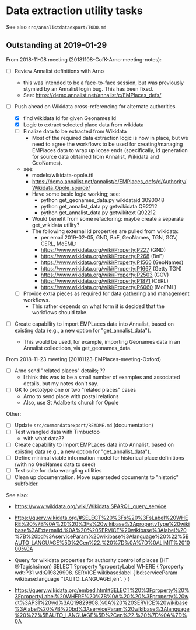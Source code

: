 # Data extraction utility tasks

See also `src/annalistdataexport/TODO.md`

## Outstanding at 2019-01-29
 
From 2018-11-08 meeting (20181108-CofK-Arno-meeting-notes):

- [ ] Review Annalist definitions with Arno
    - this was intended to be a face-to-face session, but was previously stymied by an Annalist login bug.  This has been fixed.
    - See: https://demo.annalist.net/annalist/c/EMPlaces_defs/

- [ ] Push ahead on Wikidata cross-referencing for alternate authorities
    - [x] find wikidata Id for given Geonames Id
    - [x] Logic to extract selected place data from wikidata
    - [ ] Finalize data to be extracted from Wikidata
        - Most of the required data extraction logic is now in place, but we need to agree the workflows to be used for creating/managing EMPlaces data to wrap up loose ends (specifically, id generation for source data obtained from Annalist, Wikidata and GeoNames).
    - see: 
        - models/wikidata-opole.ttl
        - https://demo.annalist.net/annalist/c/EMPlaces_defs/d/Authority/Wikidata_Opole_source/
        - Have some basic logic working; see:
            - python get_geonames_data.py wikidataid 3090048
            - python get_annalist_data.py getwikidata Q92212
            - python get_annalist_data.py getwikitext Q92212
        - Would benefit from some refactoring: maybe create a separate get_wikidata utility?
        - The following external id properties are pulled from wikidata:
            - per email 2019-02-05, GND, BnF, GeoNames, TGN, GOV, CERL, MoEML:
            - https://www.wikidata.org/wiki/Property:P227 (GND)
            - https://www.wikidata.org/wiki/Property:P268 (BnF)
            - https://www.wikidata.org/wiki/Property:P1566 (GeoNames)
            - https://www.wikidata.org/wiki/Property:P1667 (Getty TGN)
            - https://www.wikidata.org/wiki/Property:P2503 (GOV)
            - https://www.wikidata.org/wiki/Property:P1871 (CERL)
            - https://www.wikidata.org/wiki/Property:P6060 (MoEML)
    - [ ] Provide extra pieces as required for data gathering and management workflows.
        - This rather depends on what form it is decided that the workflows should take.

- [ ] Create capability to import EMPLaces data into Annalist, based on existing data (e.g., a new option for "get_annalist_data").
    - This would be used, for example, importing Geonames data in an Annalist collectiobn, via get_geonames_data.

From 2018-11-23 meeting (20181123-EMPlaces-meeting-Oxford)

- [ ] Arno send "related places" details;  ??
    - I think this was to be a small number of examples and associated details, but my notes don't say.
- [ ] GK to prototype one or two "related places" cases
    - Arno to send place with postal relations
    - Also, use St Adalberts church for Opole

Other:

- [ ] Update `src/commondataexport/README.md` (documentation)
- [ ] Test wrangled data with Timbuctoo
    - with what data??
- [ ] Create capability to import EMPLaces data into Annalist, based on existing data (e.g., a new option for "get_annalist_data").
- [ ] Define minimal viable information model for historical place definitions (with no GeoNames data to seed)
- [ ] Test suite for data wrangling utilities
- [ ] Clean up documentation.  Move superseded documents to "historic" subfolder.

See also:

- https://www.wikidata.org/wiki/Wikidata:SPARQL_query_service

- https://query.wikidata.org/#SELECT%20%3Fs%20%3FsLabel%20WHERE%20%7B%0A%20%20%3Fs%20wikibase%3ApropertyType%20wikibase%3AExternalId.%0A%20%20SERVICE%20wikibase%3Alabel%20%7B%20bd%3AserviceParam%20wikibase%3Alanguage%20%22%5BAUTO_LANGUAGE%5D%2Cen%22.%20%7D%0A%7D%0ALIMIT%201000%0A

- Query for wikidata properties for authority control of places (HT @Tagishsimon)
    SELECT ?property ?propertyLabel WHERE {
      ?property wdt:P31 wd:Q19829908.
      SERVICE wikibase:label { bd:serviceParam wikibase:language "[AUTO_LANGUAGE],en". }
    }

- https://query.wikidata.org/embed.html#SELECT%20%3Fproperty%20%3FpropertyLabel%20WHERE%20%7B%0A%20%20%3Fproperty%20wdt%3AP31%20wd%3AQ19829908.%0A%20%20SERVICE%20wikibase%3Alabel%20%7B%20bd%3AserviceParam%20wikibase%3Alanguage%20%22%5BAUTO_LANGUAGE%5D%2Cen%22.%20%7D%0A%7D%0A


